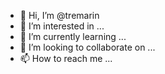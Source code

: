 - 👋 Hi, I’m @tremarin
- 👀 I’m interested in ...
- 🌱 I’m currently learning ...
- 💞️ I’m looking to collaborate on ...
- 📫 How to reach me ...

<!---
tremarin/tremarin is a ✨ special ✨ repository because its `README.md` (this file) appears on your GitHub profile.
You can click the Preview link to take a look at your changes.
--->
